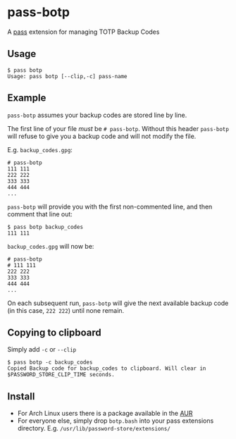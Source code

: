 # pass-botp

A [pass](https://www.passwordstore.org/) extension for managing TOTP Backup Codes

## Usage

```
$ pass botp
Usage: pass botp [--clip,-c] pass-name
```

## Example

`pass-botp` assumes your backup codes are stored line by line.

The first line of your file *must* be `# pass-botp`. Without this header `pass-botp` will refuse to give you a backup code and will not modify the file.

E.g. `backup_codes.gpg`:

```
# pass-botp
111 111
222 222
333 333
444 444
...
```

`pass-botp` will provide you with the first non-commented line, and then comment that line out:

```
$ pass botp backup_codes
111 111
```

`backup_codes.gpg` will now be:

```
# pass-botp
# 111 111
222 222
333 333
444 444
...
```

On each subsequent run, `pass-botp` will give the next available backup code (in this case, `222 222`) until none remain.

## Copying to clipboard

Simply add `-c` or `--clip`

```
$ pass botp -c backup_codes
Copied Backup code for backup_codes to clipboard. Will clear in $PASSWORD_STORE_CLIP_TIME seconds.
```
## Install

- For Arch Linux users there is a package available in the [AUR](https://aur.archlinux.org/packages/pass-botp/)
- For everyone else, simply drop `botp.bash` into your pass extensions directory. E.g. `/usr/lib/password-store/extensions/`